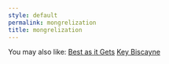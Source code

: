 ```yaml
---
style: default
permalink: mongrelization
title: mongrelization
---
```

You may also like:
[Best as it Gets](http://scp-wiki.net/best-as-it-gets)
[Key Biscayne](http://scp-wiki.net/key-biscayne)